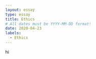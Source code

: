 ```yaml
---
layout: essay
type: essay
title: Ethics
# All dates must be YYYY-MM-DD format!
date: 2020-04-23
labels:
  - Ethics
---
```


hi
